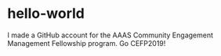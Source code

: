 # hello-world

I made a GitHub account for the AAAS Community Engagement Management Fellowship program. Go CEFP2019!
